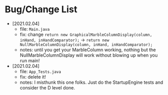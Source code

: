 # Bug/Change List

- [2021.02.04] 
  - file: `Main.java`
  - fix: change `return new GraphicalMarbleColumnDisplay(column, inHand, inHandComparator);` -> `return new NullMarbleColumnDisplay(column, inHand, inHandComparator);`
  - notes: until you get your MarbleColumn working, nothing but the NullMarbleColumnDisplay will work without blowing up when you run main!
- [2021.02.04] 
  - file: `App_Tests.java`
  - fix: delete it!
  - notes: I misthunk this one folks. Just do the StartupEngine tests and consider the D level done.